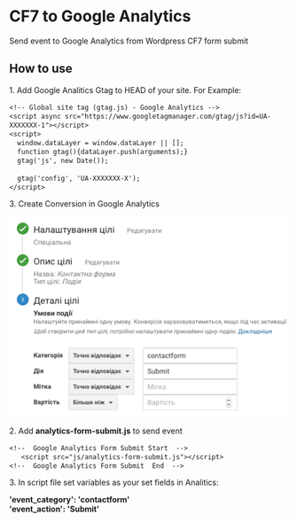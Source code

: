 # CF7 to Google Analytics 
Send event to Google Analytics from Wordpress CF7 form submit


<h2>How to use</h2>

<p>1. Add Google Analitics Gtag to HEAD of your site. For Example:</p>

```JS
<!-- Global site tag (gtag.js) - Google Analytics -->
<script async src="https://www.googletagmanager.com/gtag/js?id=UA-XXXXXXX-1"></script>
<script>
  window.dataLayer = window.dataLayer || [];
  function gtag(){dataLayer.push(arguments);}
  gtag('js', new Date());

  gtag('config', 'UA-XXXXXXX-X');
</script>
``` 
<p>3. Create Conversion in Google Analytics </p>
<img src=images/GA_CF7.png raw=true />

<p>2. Add <b>analytics-form-submit.js</b> to send event</p>

```JS
<!--  Google Analytics Form Submit Start  -->
   <script src="js/analytics-form-submit.js"></script>
<!--  Google Analytics Form Submit  End  -->
``` 
<p>3. In script file set variables as your set fields in Analitics:</p>

<p>
<b> 'event_category': 'contactform' </b> </br>
<b>       'event_action': 'Submit' </b> </br>
</p>

